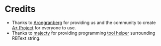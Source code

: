 # Credits

- Thanks to [Arongranberg](https://arongranberg.com/) for providing us and the community to create [A* Project](https://arongranberg.com/astar/) for everyone to use.
- Thanks to [majecty](https://github.com/majecty) for providing programming [tool helper](https://github.com/majecty/Unity3dRichTextHelper) surrounding RBText string.